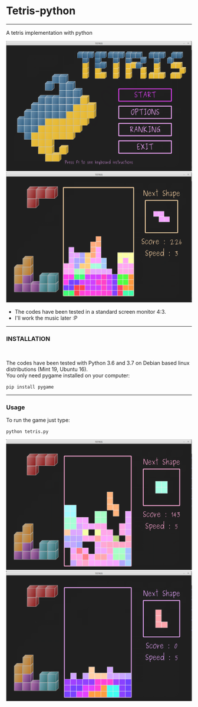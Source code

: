 # Tetris-python

---

A tetris implementation with python

![Image0](https://github.com/JoseSoto9305/tetris-python/blob/master/Images/Image0.png)
![Image1](https://github.com/JoseSoto9305/tetris-python/blob/master/Images/Image1.png)

* The codes have been tested in a standard screen monitor 4:3.
* I'll work the music later :P

---

### INSTALLATION

<br> 

The codes have been tested with Python 3.6 and 3.7 on Debian based linux distributions (Mint 19, Ubuntu 16).<br>
You only need pygame installed on your computer:

```
pip install pygame
```
---

### Usage

To run the game just type:
```
python tetris.py
```
![Image2](https://github.com/JoseSoto9305/tetris-python/blob/master/Images/Image2.png)
![Image3](https://github.com/JoseSoto9305/tetris-python/blob/master/Images/Image3.png)



